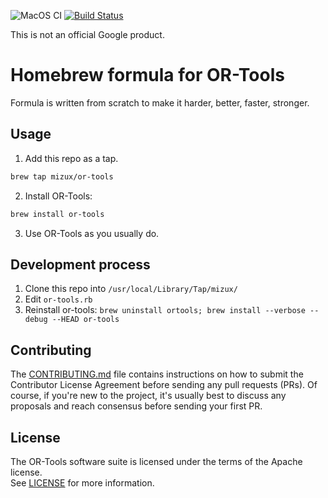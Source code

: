![MacOS CI](https://github.com/Mizux/homebrew-or-tools/workflows/MacOS%20CI/badge.svg)
[![Build Status](https://travis-ci.com/Mizux/homebrew-or-tools.svg?branch=master)](https://travis-ci.com/Mizux/homebrew-or-tools)

This is not an official Google product.

# Homebrew formula for OR-Tools

Formula is written from scratch to make it harder, better, faster, stronger.

## Usage

1. Add this repo as a tap.
```sh
brew tap mizux/or-tools
```
2. Install OR-Tools:
```sh
brew install or-tools
```
3. Use OR-Tools as you usually do.

## Development process

1. Clone this repo into `/usr/local/Library/Tap/mizux/`
2. Edit `or-tools.rb`
3. Reinstall or-tools: `brew uninstall ortools; brew install --verbose --debug --HEAD or-tools`

## Contributing

The [CONTRIBUTING.md](CONTRIBUTING.md) file contains instructions on how to
submit the Contributor License Agreement before sending any pull requests (PRs).
Of course, if you're new to the project, it's usually best to discuss any
proposals and reach consensus before sending your first PR.

## License

The OR-Tools software suite is licensed under the terms of the Apache license.
<br>See [LICENSE](LICENSE) for more information.
